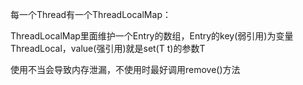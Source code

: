 每一个Thread有一个ThreadLocalMap：

ThreadLocalMap里面维护一个Entry的数组，Entry的key(弱引用)为变量ThreadLocal，value(强引用)就是set(T t)的参数T

使用不当会导致内存泄漏，不使用时最好调用remove()方法
